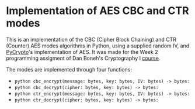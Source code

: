 # Implementation of AES CBC and CTR modes
This is an implementation of the CBC (Cipher Block Chaining) and CTR (Counter) AES modes algorithms in Python, using a supplied random IV, and [PyCrypto](https://github.com/dlitz/pycrypto)'s implementation of AES. It was made for the Week 2 programming assigment of Dan Boneh's Cryptography I [course](https://www.coursera.org/learn/crypto). 

The modes are implemented through four functions:
* ```python cbc_encrypt(message: bytes, key: bytes, IV: bytes) -> bytes:```
* ```python cbc_decrypt(cipher: bytes, key: bytes) -> bytes:```
* ```python ctr_encrypt(message: bytes, key: bytes, IV: bytes) -> bytes:```
* ```python ctr_decrypt(cipher: bytes, key: bytes) -> bytes:```